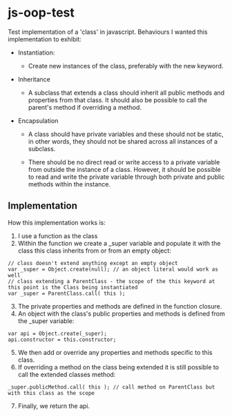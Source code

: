 # js-oop-test

Test implementation of a 'class' in javascript. Behaviours I wanted this implementation to exhibit:

* Instantiation:
    * Create new instances of the class, preferably with the new keyword.

* Inheritance

    * A subclass that extends a class should inherit all public methods and properties from that class. It should also be possible to call the parent's method if overriding a method.

* Encapsulation

    * A class should have private variables and these should not be static, in other words, they should not be shared across all instances of a subclass.

    * There should be no direct read or write access to a private variable from outside the instance of a class. However, it should be possible to read and write the private variable through both private and public methods within the instance.

## Implementation

How this implementation works is:

1. I use a function as the class
2. Within the function we create a _super variable and populate it with the class this class inherits from or from an empty object:

```
// class doesn't extend anything except an empty object
var _super = Object.create(null); // an object literal would work as well
// class extending a ParentClass - the scope of the this keyword at this point is the Class being instantiated
var _super = ParentClass.call( this );
```

3. The private properties and methods are defined in the function closure.
4. An object with the class's public properties and methods is defined from the _super variable:
```
var api = Object.create(_super);
api.constructor = this.constructor;
```
5. We then add or override any properties and methods specific to this class.
6. If overriding a method on the class being extended it is still possible to call the extended classes method:
```
_super.publicMethod.call( this ); // call method on ParentClass but with this class as the scope
```
7. Finally, we return the api.